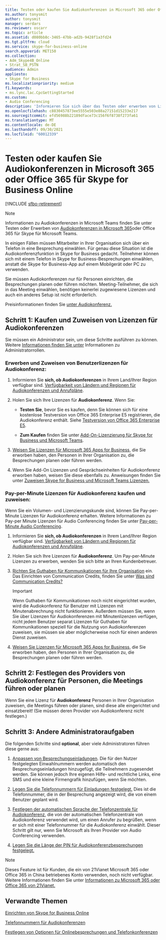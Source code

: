 ```yaml
---
title: Testen oder kaufen Sie Audiokonferenzen in Microsoft 365 oder Office 365 für Skype for Business Online
ms.author: tonysmit
author: tonysmit
manager: serdars
ms.reviewer: oscarr
ms.topic: article
ms.assetid: d080bb8c-3465-47bb-ad2b-9428f1a3fd24
ms.tgt.pltfrm: cloud
ms.service: skype-for-business-online
search.appverid: MET150
ms.collection:
- Adm_Skype4B_Online
- Strat_SB_PSTN
audience: Admin
appliesto:
- Skype for Business
ms.localizationpriority: medium
f1.keywords:
- ms.lync.lac.CpcGettingStarted
ms.custom:
- Audio Conferencing
description: 'Informieren Sie sich über das Testen oder erwerben von Lizenzen für Audiokonferenz (PSTN-Konferenz) für Office 365 zum Einrichten von Telefonkonferenzen, in die Personen sich einwählen können. '
ms.openlocfilehash: c8830457873ee5555e503e88a27151d15233e217
ms.sourcegitcommit: efd56988b22189dface73c156f6f8738f273fa61
ms.translationtype: MT
ms.contentlocale: de-DE
ms.lasthandoff: 09/30/2021
ms.locfileid: "60012339"
---
```

# <a name="try-or-purchase-audio-conferencing-in-microsoft-365-or-office-365-for-skype-for-business-online"></a>Testen oder kaufen Sie Audiokonferenzen in Microsoft 365 oder Office 365 für Skype for Business Online

[!INCLUDE [sfbo-retirement](../../Hub/includes/sfbo-retirement.md)]

> [!Note]
> Informationen zu Audiokonferenzen in Microsoft Teams finden Sie unter Testen oder Erwerben von [Audiokonferenzen in Microsoft 365](/MicrosoftTeams/try-or-purchase-audio-conferencing-in-office-365-for-teams)oder Office 365 für Skype für Microsoft Teams.


In einigen Fällen müssen Mitarbeiter in Ihrer Organisation sich über ein Telefon in eine Besprechung einwählen. Für genau diese Situation ist die Audiokonferenzfunktion in Skype for Business gedacht. Teilnehmer können sich mit einem Telefon in Skype for Business-Besprechungen einwählen, anstatt die Skype for Business-App auf einem Mobilgerät oder PC zu verwenden.

Sie müssen Audiokonferenzen nur für Personen einrichten, die Besprechungen planen oder führen möchten. Meeting-Teilnehmer, die sich in das Meeting einwählen, benötigen keinerlei zugewiesene Lizenzen und auch ein anderes Setup ist nicht erforderlich.

Preisinformationen finden Sie [unter Audiokonferenz.](https://www.microsoft.com/microsoft-teams/audio-conferencing)

## <a name="step-1-buy-and-assign-audio-conferencing-licenses"></a>Schritt 1: Kaufen und Zuweisen von Lizenzen für Audiokonferenzen

Sie müssen ein Administrator sein, um diese Schritte ausführen zu können. Weitere [Informationen finden Sie unter](https://support.office.com/article/da585eea-f576-4f55-a1e0-87090b6aaa9d) Informationen zu Administratorrollen.

### <a name="to-buy-and-assign-user-audio-conferencing-licenses"></a>Erwerben und Zuweisen von Benutzerlizenzen für Audiokonferenz:

1. Informieren Sie **sich, ob Audiokonferenzen** in Ihrem Land/Ihrer Region verfügbar sind. [Verfügbarkeit von Ländern und Regionen für Audiokonferenzen und Anrufpläne](/microsoftteams/country-and-region-availability-for-audio-conferencing-and-calling-plans/country-and-region-availability-for-audio-conferencing-and-calling-plans). 
    
2. Holen Sie sich Ihre Lizenzen für **Audiokonferenz**. Wenn Sie:

   - **Testen Sie**, bevor Sie es kaufen, denn Sie können sich für eine kostenlose Testversion von Office 365 Enterprise E5 registrieren, die Audiokonferenz enthält. Siehe [Testversion von Office 365 Enterprise E5](https://portal.office.com/Signup?OfferId=101bde18-5ffb-4d79-a47b-f5b2c62525b3).

   - **Zum Kaufen** finden Sie unter [Add-On-Lizenzierung für Skype for Business und Microsoft Teams](../skype-for-business-and-microsoft-teams-add-on-licensing/skype-for-business-and-microsoft-teams-add-on-licensing.md).

3. [Weisen Sie Lizenzen für Microsoft 365 Apps for Business,](https://support.office.com/article//997596b5-4173-4627-b915-36abac6786dc) die Sie erworben haben, den Personen in Ihrer Organisation zu, die Besprechungen planen oder führen werden.

4. Wenn Sie Add-On Lizenzen und Gesprächseinheiten für Audiokonferenz erworben haben, weisen Sie diese ebenfalls zu. Anweisungen finden Sie unter [Zuweisen Skype for Business und Microsoft Teams Lizenzen.](../skype-for-business-and-microsoft-teams-add-on-licensing/assign-skype-for-business-and-microsoft-teams-licenses.md)

### <a name="to-buy-and-assign-pay-per-minute-audio-conferencing-licenses"></a>Pay-per-Minute Lizenzen für Audiokonferenz kaufen und zuweisen:

Wenn Sie ein Volumen- und Lizenzierungskunde sind, können Sie Pay-per-Minute Lizenzen für Audiokonferenz erhalten. Weitere Informationen zu Pay-per Minute Lizenzen für Audio Conferencing finden Sie unter [Pay-per-Minute Audio Conferencing](/microsoftteams/audio-conferencing-pay-per-minute). 
  
1. Informieren Sie **sich, ob Audiokonferenzen** in Ihrem Land/Ihrer Region verfügbar sind. [Verfügbarkeit von Ländern und Regionen für Audiokonferenzen und Anrufpläne](/microsoftteams/country-and-region-availability-for-audio-conferencing-and-calling-plans/country-and-region-availability-for-audio-conferencing-and-calling-plans). 
    
2. Holen Sie sich Ihre Lizenzen für **Audiokonferenz**. Um Pay-per-Minute Lizenzen zu erwerben, wenden Sie sich bitte an Ihren Kundenbetreuer.
    
3. [Richten Sie Guthaben für Kommunikationen für Ihre Organisation](/microsoftteams/set-up-communications-credits-for-your-organization) ein. Das Einrichten von Communication Credits, finden Sie unter [Was sind Communication Credits?](/microsoftteams/what-are-communications-credits)
    
    > [!IMPORTANT]
    > Wenn Guthaben für Kommunikationen noch nicht eingerichtet wurden, wird die Audiokonferenz für Benutzer mit Lizenzen mit Minutenabrechnung nicht funktionieren. Außerdem müssen Sie, wenn Sie über Lizenzen für Audiokonferenzen mit Minutenlizenzen verfügen, nicht jedem Benutzer separat Lizenzen für Guthaben für Kommunikationen speziell für die Nutzung von Audiokonferenzen zuweisen, sie müssen sie aber möglicherweise noch für einen anderen Dienst zuweisen.

4. [Weisen Sie Lizenzen für Microsoft 365 Apps for Business,](https://support.office.com/article/997596b5-4173-4627-b915-36abac6786dc) die Sie erworben haben, den Personen in Ihrer Organisation zu, die Besprechungen planen oder führen werden.


## <a name="step-2-set-the-audio-conferencing-provider-for-people-who-lead-or-schedule-meetings"></a>Schritt 2: Festlegen des Providers von Audiokonferenz für Personen, die Meetings führen oder planen

Wenn Sie eine Lizenz für **Audiokonferenz** Personen in Ihrer Organisation zuweisen, die Meetings führen oder planen, sind diese alle eingerichtet und einsatzbereit! (Sie müssen deren Provider von Audiokonferenz nicht festlegen.)

## <a name="step-3-other-admin-tasks"></a>Schritt 3: Andere Administratoraufgaben

Die folgenden Schritte sind **optional**, aber viele Administratoren führen diese gerne aus:

1. [Anpassen von Besprechungseinladungen](../set-up-skype-for-business-online/customize-meeting-invitations.md). Die für den Nutzer festgelegten Einwahlnummern werden automatisch den Besprechungseinladungen hinzugefügt, die Teilnehmern zugesendet werden. Sie können jedoch Ihre eigenen Hilfe- und rechtliche Links, eine SMS und eine kleine Firmengrafik hinzufügen, wenn Sie möchten.

2. [Legen Sie die Telefonnummern für Einladungen festgelegt.](set-the-phone-numbers-included-on-invites.md) Dies ist die Telefonnummer, die in der Besprechung angezeigt wird, die von einem Benutzer geplant wird.

3. [Festlegen der automatischen Sprache der Telefonzentrale für Audiokonferenz](set-auto-attendant-languages-for-audio-conferencing.md), die von der automatischen Telefonzentrale von Audiokonferenz verwendet wird, um einen Anrufer zu begrüßen, wenn er sich mit einer Telefonnummer für die Audiokonferenz einwählt. Dieser Schritt gilt nur, wenn Sie Microsoft als Ihren Provider von Audio Conferencing verwenden.

4. [Legen Sie die Länge der PIN für Audiokonferenzbesprechungen festgelegt.](set-the-pin-length-for-audio-conferencing-meetings.md)


> [!NOTE]
> Dieses Feature ist für Kunden, die ein von 21Vianet Microsoft 365 oder Office 365 in China betriebenes Konto verwenden, noch nicht verfügbar. Weitere Informationen finden Sie unter [Informationen zu Microsoft 365 oder Office 365 von 21Vianet.](https://support.office.com/article/A8AB5061-3346-4DA0-BB7C-5260822B53AE)

## <a name="related-topics"></a>Verwandte Themen

[Einrichten von Skype for Business Online](../set-up-skype-for-business-online/set-up-skype-for-business-online.md)

[Telefonnummern für Audiokonferenzen](phone-numbers-for-audio-conferencing.md)

[Festlegen von Optionen für Onlinebesprechungen und Telefonkonferenzen](https://support.office.com/article/DCD1CA39-0C1F-466C-9573-F04138FEF5E2)
